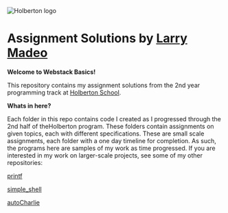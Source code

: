 <img src="https://www.holbertonschool.com/assets/holberton-logo-1cc451260ca3cd297def53f2250a9794810667c7ca7b5fa5879a569a457bf16f.png" alt="Holberton logo">

# Assignment Solutions by [Larry Madeo](https://twitter.com/larmalade)

**Welcome to Webstack Basics!**

This repository contains my assignment solutions from the 2nd year programming 
track at [Holberton School](https://www.holbertonschool.com).

**Whats in here?**

Each folder in this repo contains code I created as I progressed through the
2nd half of theHolberton program. These folders contain assignments on given topics,
each with different specifications.  These are small scale assignments, each folder
with a one day timeline for completion. As such, the programs here are samples
of my work as time progressed. If you are interested in my work on larger-scale
projects, see some of my other repositories:

[printf](https://github.com/Hillmonkey/printf)

[simple\_shell](https://github.com/Hillmonkey/simple_shell)

[autoCharlie](https://github.com/Hillmonkey/autocharlie)
